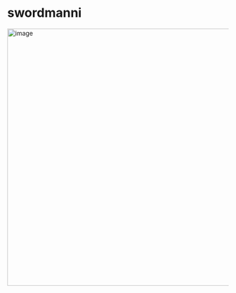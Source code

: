 # swordmanni
<img width="1079" height="587" alt="image" src="https://github.com/user-attachments/assets/38c348aa-6f32-461d-9a65-46572244e6cf" />

